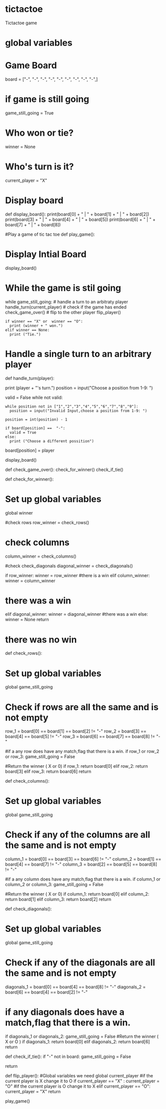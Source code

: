 # tictactoe
Tictactoe game

# global variables


# Game Board
board = ["-", "-", "-",
         "-", "-", "-", 
         "-", "-", "-",] 

         
# if game is still going
game_still_going = True
  
# Who won or tie?
winner = None

# Who's turn is it?
current_player = "X"


# Display board
def display_board():
  print(board[0] + " | " + board[1] + " | " + board[2])
  print(board[3] + " | " + board[4] + " | " + board[5])
  print(board[6] + " | " + board[7] + " | " + board[8])


#Play a game of tic tac toe 
def play_game():

  # Display Intial Board
  display_board()
  # While the game is stil going
  while game_still_going:
    # handle a turn to an arbitraty player
    handle_turn(current_player)
    # check if the game has ended
    check_game_over()
    # flip to the other player
    flip_player()

    if winner == "X" or  winner == "O":
      print (winner + " won.")
    elif winner == None:
      print ("Tie.")

 
# Handle a single turn to an arbitrary player
def handle_turn(player):

  print (player + "'s turn.")
  position = input("Choose a position from 1-9: ")
  
  valid = False
  while not valid:
  
    while position not in ["1","2","3","4","5","6","7","8","9"]:
      position = input("Invalid Input,choose a position from 1-9: ") 
    
    position = int(position) - 1

    if board[position] ==  "-":
      valid = True
    else:
      print ("Choose a different possition")
    
  board[position] = player
  
  display_board()


def check_game_over():
  check_for_winner()
  check_if_tie()


def check_for_winner():
# Set up global variables
  global winner

  #check rows
  row_winner = check_rows()

  # check columns
  column_winner = check_columns()
  
  #check check_diagonals
  diagonal_winner = check_diagonals()

  if row_winner:
    winner = row_winner
  #there is a win
  elif column_winner:
     winner = column_winner
   # there was a win
  elif diagonal_winner:
     winner = diagonal_winner
   #there was a win
  else: 
    winner = None
  return
  # there was no win 



def check_rows():
# Set up global variables 
  global game_still_going
  # Check if rows are all the same and is not empty

  row_1 = board[0] == board[1] == board[2] != "-"
  row_2 = board[3] == board[4] == board[5] != "-"
  row_3 = board[6] == board[7] == board[8] != "-"

#if a any row does have any match,flag that there is a win.
  if row_1 or row_2 or row_3:
    game_still_going = False
  
  #Return the winner ( X or 0)
  if row_1:
    return board[0]
  elif row_2:
    return board[3]
  elif row_3:
    return board[6]
  return

def check_columns():
  # Set up global variables 
  global game_still_going
  # Check if any of the columns are all the same and is not empty

  column_1 = board[0] == board[3] == board[6] != "-"
  column_2 = board[1] == board[4] == board[7] != "-"
  column_3 = board[2] == board[5] == board[8] != "-"

#if a any column does have any match,flag that there is a win.
  if column_1 or column_2 or column_3:
    game_still_going = False
  
  #Return the winner ( X or 0)
  if column_1:
    return board[0]
  elif column_2:
    return board[1]
  elif column_3:
    return board[2]
    return
  
def check_diagonals():
   # Set up global variables 
  global game_still_going
  # Check if any of the diagonals are all the same and is not empty
  diagonals_1 = board[0] == board[4] == board[8] != "-"
  diagonals_2 = board[6] == board[4] == board[2] != "-"

  # if any diagonals does have a match,flag that there is a win.
  if diagonals_1 or diagonals_2:
    game_still_going = False
  #Return the winner ( X or O )
  if diagonals_1:
    return board[0]
  elif diagonals_2:
    return board[6]
  return


def check_if_tie():
  if "-" not in board:
    game_still_going = False
  
  return


def flip_player():
  #Global variables we need
  global current_player
  #if the current player is X change it to O
  if current_player == "X" :
    current_player = "O"
  #if the current player is O change it to X
  elif current_player == "O":
    current_player = "X"
  return


play_game()
